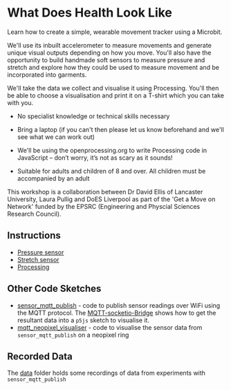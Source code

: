 # What Does Health Look Like

Learn how to create a simple, wearable movement tracker using a Microbit.

We'll use its inbuilt accelerometer to measure movements and generate unique visual outputs depending on how you move. You'll also have the opportunity to build handmade soft sensors to measure pressure and stretch and explore how they could be used to measure movement and be incorporated into garments.

We'll take the data we collect and visualise it using Processing. You'll then be able to choose a visualisation and print it on a T-shirt which you can take with you.

  * No specialist knowledge or technical skills necessary

  * Bring a laptop (if you can't then please let us know beforehand and we'll see what we can work out)

  * We'll be using the openprocessing.org to write Processing code in JavaScript – don’t worry, it’s not as scary as it sounds!

  * Suitable for adults and children of 8 and over. All children must be accompanied by an adult

This workshop is a collaboration between Dr David Ellis of Lancaster University, Laura Pullig and DoES Liverpool as part of the 'Get a Move on Network' funded by the EPSRC (Engineering and Physcial Sciences Research Council). 

## Instructions

 * [Pressure sensor](pressure-sensor)
 * [Stretch sensor](stretchsensor)
 * [Processing](processing)

## Other Code Sketches

 * [sensor_mqtt_publish](sensor_mqtt_publish) - code to publish sensor readings over WiFi using the MQTT protocol.  The [MQTT-socketio-Bridge](https://github.com/mcqn/mqtt-socketio-bridge) shows how to get the resultant data into a `p5js` sketch to visualise it.
 * [mqtt_neopixel_visualiser](mqtt_neopixel_visualiser) - code to visualise the sensor data from `sensor_mqtt_publish` on a neopixel ring

## Recorded Data

The [data](data) folder holds some recordings of data from experiments with `sensor_mqtt_publish`
